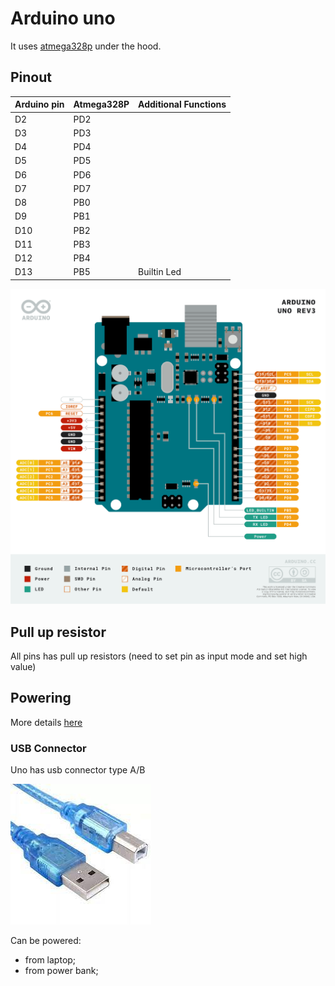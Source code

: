 # Arduino uno

It uses [atmega328p](./atmega-328p.md) under the hood.

## Pinout

| Arduino pin | Atmega328P | Additional Functions |
| --- | --- | --- |
| D2 | PD2 ||
| D3 | PD3 ||
| D4 | PD4 ||
| D5 | PD5 ||
| D6 | PD6 ||
| D7 | PD7 ||
| D8 | PB0 ||
| D9 | PB1 ||
| D10 | PB2 ||
| D11 | PB3 ||
| D12 | PB4 ||
| D13 | PB5 |Builtin Led|

![Pinout uno](/assets/pinout-uno.png)

## Pull up resistor

All pins has pull up resistors (need to set pin as input mode and set high value)

## Powering

More details [here](https://docs.arduino.cc/learn/electronics/power-pins)

### USB Connector

Uno has usb connector type A/B

![USB A/B](/assets/usb-ab.jpeg)

Can be powered:
- from laptop;
- from power bank;